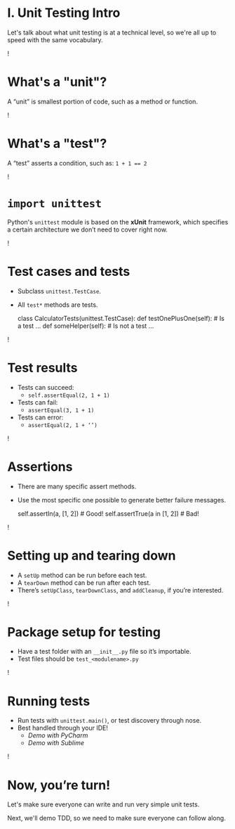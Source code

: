 I. Unit Testing Intro
===

Let's talk about what unit testing is at a technical level,
so we're all up to speed with the same vocabulary.

!

What's a "unit"?
===

A “unit” is smallest portion of code, such as a method or function.

!

What's a "test"?
===

A “test” asserts a condition, such as:
`1 + 1 == 2`

!

`import unittest`
===

Python's `unittest` module is based on the **xUnit** framework,
which specifies a certain architecture we don’t need to cover right now.

!

Test cases and tests
===

* Subclass `unittest.TestCase`.
* All `test*` methods are tests.


    class CalculatorTests(unittest.TestCase):
        def testOnePlusOne(self):  # Is a test
            ...
        def someHelper(self):  # Is not a test
            ...

!

Test results
===

* Tests can succeed:
  * `self.assertEqual(2, 1 + 1)`
* Tests can fail:
  * `assertEqual(3, 1 + 1)`
* Tests can error:
  * `assertEqual(2, 1 + ‘’)`

!

Assertions
===

* There are many specific assert methods.
* Use the most specific one possible to generate better failure messages.


    self.assertIn(a, [1, 2]) # Good!
    self.assertTrue(a in [1, 2]) # Bad!

!

Setting up and tearing down
===

* A `setUp` method can be run before each test.
* A `tearDown` method can be run after each test.
* There’s `setUpClass`, `tearDownClass`, and `addCleanup`, if you’re interested.

!

Package setup for testing
===

* Have a test folder with an `__init__.py` file so it’s importable.
* Test files should be `test_<modulename>.py`

!

Running tests
===

* Run tests with `unittest.main()`,
  or test discovery through nose.
* Best handled through your IDE!
  * *Demo with PyCharm*
  * *Demo with Sublime*

!

Now, you’re turn!
===

Let's make sure everyone can write and run very simple unit tests.

Next, we'll demo TDD, so we need to make sure everyone can follow along.
